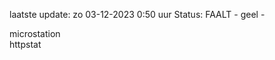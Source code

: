laatste update: 
zo 03-12-2023  0:50   uur 
Status: FAALT - geel - 
<div class="service Y">microstation</div><div class="service G">httpstat</div>